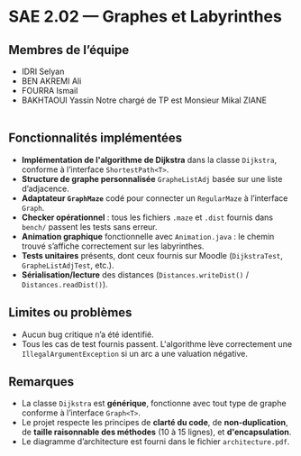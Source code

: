 # SAE 2.02 — Graphes et Labyrinthes
## Membres de l’équipe
- IDRI Selyan 
- BEN AKREMI Ali
- FOURRA Ismail
- BAKHTAOUI Yassin
Notre chargé de TP est Monsieur Mikal ZIANE <br> <br> 

## Fonctionnalités implémentées
- **Implémentation de l'algorithme de Dijkstra** dans la classe `Dijkstra`, conforme à l’interface `ShortestPath<T>`.
- **Structure de graphe personnalisée** `GrapheListAdj` basée sur une liste d’adjacence.
- **Adaptateur `GraphMaze`** codé pour connecter un `RegularMaze` à l’interface `Graph`.
- **Checker opérationnel** : tous les fichiers `.maze` et `.dist` fournis dans `bench/` passent les tests sans erreur.
- **Animation graphique** fonctionnelle avec `Animation.java` : le chemin trouvé s’affiche correctement sur les labyrinthes.
- **Tests unitaires** présents, dont ceux fournis sur Moodle (`DijkstraTest`, `GrapheListAdjTest`, etc.).
- **Sérialisation/lecture** des distances (`Distances.writeDist()` / `Distances.readDist()`).

## Limites ou problèmes
- Aucun bug critique n’a été identifié.
- Tous les cas de test fournis passent. L'algorithme lève correctement une `IllegalArgumentException` si un arc a une valuation négative.

## Remarques
- La classe `Dijkstra` est **générique**, fonctionne avec tout type de graphe conforme à l’interface `Graph<T>`.
- Le projet respecte les principes de **clarté du code**, de **non-duplication**, de **taille raisonnable des méthodes** (10 à 15 lignes), et **d'encapsulation**.
- Le diagramme d’architecture est fourni dans le fichier `architecture.pdf`.


